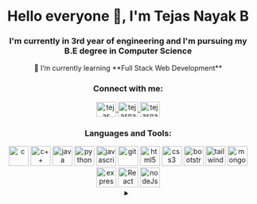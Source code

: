 <h1 align="center">Hello everyone 👋, I'm Tejas Nayak B</h1>

<h3 align="center">I'm currently in 3rd year of engineering  and I'm pursuing my B.E degree in Computer Science</h3>
<p align="center">
 🌱 I’m currently learning **Full Stack Web Development**</p>

<h3 align="center">Connect with me:</h3>
<p align="center">

<a href="https://linkedin.com/in/tejasnayak07" target="blank">
 <img align="center" src="https://cdn.jsdelivr.net/gh/devicons/devicon/icons/linkedin/linkedin-original.svg" alt="tejas nayak b" height="30" width="40" />
</a>

<a href="https://www.codechef.com/users/tejasnayak42" target="blank">
 <img align="center" src="https://cdn.jsdelivr.net/npm/simple-icons@3.1.0/icons/codechef.svg" alt="tejasnayak42" height="30" width="40" />
</a>

<a href="https://www.instagram.com/tejasnayak448" target="blank">
  <img align="center" src="https://cdn.jsdelivr.net/npm/simple-icons@3.1.0/icons/instagram.svg" alt="tejasnayak448" height="30" width="40" />
</a>

</p>

<h3 align="center">Languages and Tools:</h3>

<div align="center">
 <img src="https://cdn.jsdelivr.net/gh/devicons/devicon/icons/c/c-plain.svg" alt="c" width="40" height="40"/> 
 <img src="https://cdn.jsdelivr.net/gh/devicons/devicon/icons/cplusplus/cplusplus-plain.svg" alt="c++" width="40" height="40"/>
 <img src="https://cdn.jsdelivr.net/gh/devicons/devicon/icons/java/java-original.svg" alt="java" width="40" height="40"/>
 <img src="https://cdn.jsdelivr.net/gh/devicons/devicon/icons/python/python-original.svg" alt="python" width="40" height="40" />
 <img src="https://cdn.jsdelivr.net/gh/devicons/devicon/icons/javascript/javascript-plain.svg" alt="javascript" width="40" height="40"/>
 <img src="https://www.vectorlogo.zone/logos/git-scm/git-scm-icon.svg" alt="git" width="40" height="40"/>        
 <img src="https://cdn.jsdelivr.net/gh/devicons/devicon/icons/html5/html5-original.svg" alt="html5" width="40" height="40"/>
 <img src="https://cdn.jsdelivr.net/gh/devicons/devicon/icons/css3/css3-original.svg" alt="css3" width="40" height="40"/>
 <img src="https://cdn.jsdelivr.net/gh/devicons/devicon/icons/bootstrap/bootstrap-plain.svg" alt="bootstrap" width="40" height="40"/>
 <img src="https://www.vectorlogo.zone/logos/tailwindcss/tailwindcss-icon.svg" alt="tailwind" width="40" height="40"/>
 <img src="https://cdn.jsdelivr.net/gh/devicons/devicon/icons/mongodb/mongodb-original.svg" alt="mongoDb" width="40" height="40"/>
 <img src="https://cdn.jsdelivr.net/gh/devicons/devicon/icons/express/express-original.svg" alt="express" width="40" height="40" />
 <img src="https://cdn.jsdelivr.net/gh/devicons/devicon/icons/react/react-original.svg" alt="React" width="40" height="40" />
 <img src="https://cdn.jsdelivr.net/gh/devicons/devicon/icons/nodejs/nodejs-original-wordmark.svg" alt="nodeJs" width="40" height="40" />   
</div>

<div align=center>
<details>
   <summary></summary>
   <br/>
   <p>
      <img src="http://github-profile-summary-cards.vercel.app/api/cards/profile-details?username=TejasNayak42&theme=default"/>
   </p>
</details>
 <div>

